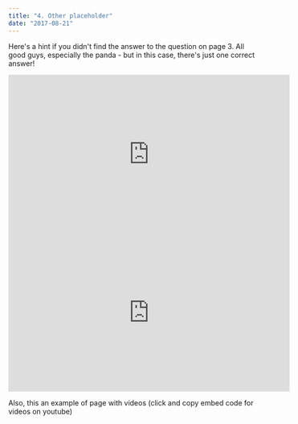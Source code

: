 ```yaml
---
title: "4. Other placeholder"
date: "2017-08-21"
---
```


Here's a hint if you didn't find the answer to the question on page 3. 
All good guys, especially the panda - but in this case, there's just one correct answer!

<iframe width="560" height="315" src="https://www.youtube.com/embed/YoeQV6PJmos" title="YouTube video player" frameborder="0" allow="accelerometer; autoplay; clipboard-write; encrypted-media; gyroscope; picture-in-picture" allowfullscreen></iframe>


<iframe width="560" height="315" src="https://www.youtube.com/embed/4SZl1r2O_bY" frameborder="0" allowfullscreen></iframe>

Also, this an example of page with videos (click and copy embed code for videos on youtube)
